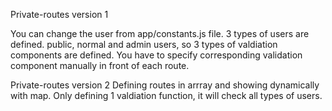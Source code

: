 Private-routes version 1

You can change the user from app/constants.js file.
3 types of users are defined. public, normal and admin users, so 3 types of valdiation components are defined.
You have to specify corresponding validation component manually in front of each route.

Private-routes version 2
Defining routes in arrray and showing dynamically with map.
Only defining 1 valdiation function, it will check all types of users.
